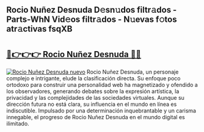 ## Rocio Nuñez Desnuda D𝚎sn𝚞dos filtr𝚊dos - Parts-WhN Vid𝚎os filtr𝚊dos - N𝚞evas f𝚘tos atr𝚊ctivas fsqXB

# <h2><a href="http://mb8x1g.tromn.icu/?c=Rocio+Nu%c3%b1ez+Desnuda">🔗👉👉👉 Rocio Nuñez Desnuda 🔗🔗</a></h2>

[![Rocio Nuñez Desnuda nuevo](https://i.imgur.com/pEAQMta.gif)](http://mb8x1g.tromn.icu/?c=Rocio+Nu%c3%b1ez+Desnuda)
Rocio Nuñez Desnuda, un personaje complejo e intrigante, elude la clasificación directa. Su enfoque poco ortodoxo para construir una personalidad web ha magnetizado y ofendido a los observadores, generando debates sobre la expresión artística, la privacidad y las complejidades de las sociedades virtuales. Aunque su dirección futura no está clara, su influencia en el mundo en línea es indiscutible. Impulsado por una determinación inquebrantable y un carisma innegable, el progreso de Rocio Nuñez Desnuda en el mundo digital es ilimitado.
